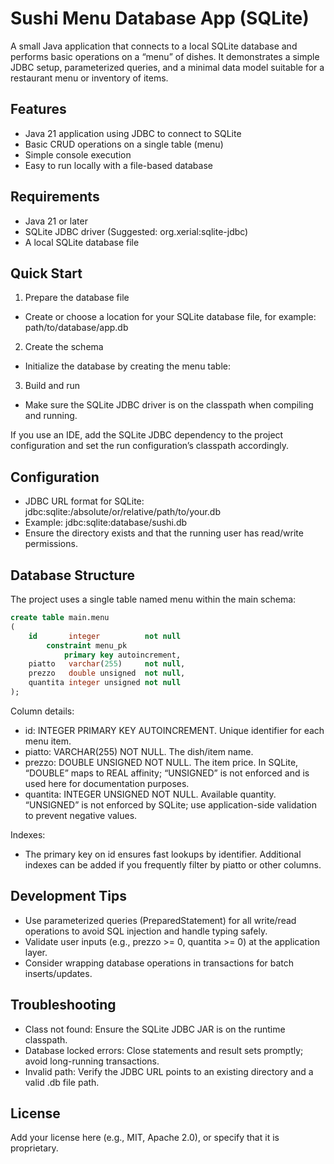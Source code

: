 # Sushi Menu Database App (SQLite)

A small Java application that connects to a local SQLite database and performs basic operations on a “menu” of dishes. It demonstrates a simple JDBC setup, parameterized queries, and a minimal data model suitable for a restaurant menu or inventory of items.

## Features
- Java 21 application using JDBC to connect to SQLite
- Basic CRUD operations on a single table (menu)
- Simple console execution
- Easy to run locally with a file-based database

## Requirements
- Java 21 or later
- SQLite JDBC driver (Suggested: org.xerial:sqlite-jdbc)
- A local SQLite database file

## Quick Start

1) Prepare the database file
- Create or choose a location for your SQLite database file, for example: path/to/database/app.db

2) Create the schema
- Initialize the database by creating the menu table:

3) Build and run
- Make sure the SQLite JDBC driver is on the classpath when compiling and running.

If you use an IDE, add the SQLite JDBC dependency to the project configuration and set the run configuration’s classpath accordingly.

## Configuration
- JDBC URL format for SQLite: jdbc:sqlite:/absolute/or/relative/path/to/your.db
- Example: jdbc:sqlite:database/sushi.db
- Ensure the directory exists and that the running user has read/write permissions.

## Database Structure

The project uses a single table named menu within the main schema:

```sql
create table main.menu
(
    id       integer          not null
        constraint menu_pk
            primary key autoincrement,
    piatto   varchar(255)     not null,
    prezzo   double unsigned  not null,
    quantita integer unsigned not null
);
```


Column details:
- id: INTEGER PRIMARY KEY AUTOINCREMENT. Unique identifier for each menu item.
- piatto: VARCHAR(255) NOT NULL. The dish/item name.
- prezzo: DOUBLE UNSIGNED NOT NULL. The item price. In SQLite, “DOUBLE” maps to REAL affinity; “UNSIGNED” is not enforced and is used here for documentation purposes.
- quantita: INTEGER UNSIGNED NOT NULL. Available quantity. “UNSIGNED” is not enforced by SQLite; use application-side validation to prevent negative values.

Indexes:
- The primary key on id ensures fast lookups by identifier. Additional indexes can be added if you frequently filter by piatto or other columns.

## Development Tips
- Use parameterized queries (PreparedStatement) for all write/read operations to avoid SQL injection and handle typing safely.
- Validate user inputs (e.g., prezzo >= 0, quantita >= 0) at the application layer.
- Consider wrapping database operations in transactions for batch inserts/updates.

## Troubleshooting
- Class not found: Ensure the SQLite JDBC JAR is on the runtime classpath.
- Database locked errors: Close statements and result sets promptly; avoid long-running transactions.
- Invalid path: Verify the JDBC URL points to an existing directory and a valid .db file path.

## License
Add your license here (e.g., MIT, Apache 2.0), or specify that it is proprietary.